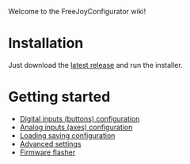 Welcome to the FreeJoyConfigurator wiki!

# Installation
Just download the [latest release]() and run the installer.

# Getting started
* [Digital inputs (buttons) configuration](https://github.com/vostrenkov/FreeJoyConfigurator/wiki/Digital-inputs-configuration)
* [Analog inputs (axes) configuration]()
* [Loading saving configuration]()
* [Advanced settings]()
* [Firmware flasher]()